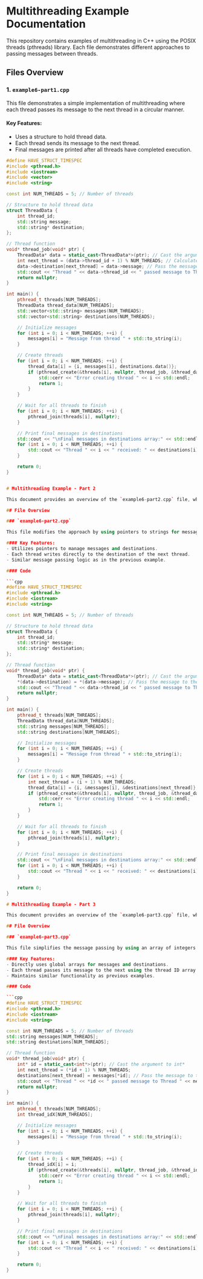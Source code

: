 # Multithreading Example Documentation

This repository contains examples of multithreading in C++ using the POSIX threads (pthreads) library. Each file demonstrates different approaches to passing messages between threads.

## Files Overview

### 1. `example6-part1.cpp`
This file demonstrates a simple implementation of multithreading where each thread passes its message to the next thread in a circular manner.

#### Key Features:
- Uses a structure to hold thread data.
- Each thread sends its message to the next thread.
- Final messages are printed after all threads have completed execution.

```cpp
#define HAVE_STRUCT_TIMESPEC
#include <pthread.h>
#include <iostream>
#include <vector>
#include <string>

const int NUM_THREADS = 5; // Number of threads

// Structure to hold thread data
struct ThreadData {
    int thread_id;
    std::string message;
    std::string* destination;
};

// Thread function
void* thread_job(void* ptr) {
    ThreadData* data = static_cast<ThreadData*>(ptr); // Cast the argument to ThreadData*
    int next_thread = (data->thread_id + 1) % NUM_THREADS; // Calculate the next thread index
    data->destination[next_thread] = data->message; // Pass the message to the next thread
    std::cout << "Thread " << data->thread_id << " passed message to Thread " << next_thread << ": " << data->message << std::endl;
    return nullptr;
}

int main() {
    pthread_t threads[NUM_THREADS];
    ThreadData thread_data[NUM_THREADS];
    std::vector<std::string> messages(NUM_THREADS);
    std::vector<std::string> destinations(NUM_THREADS);

    // Initialize messages
    for (int i = 0; i < NUM_THREADS; ++i) {
        messages[i] = "Message from thread " + std::to_string(i);
    }

    // Create threads
    for (int i = 0; i < NUM_THREADS; ++i) {
        thread_data[i] = {i, messages[i], destinations.data()};
        if (pthread_create(&threads[i], nullptr, thread_job, &thread_data[i]) != 0) {
            std::cerr << "Error creating thread " << i << std::endl;
            return 1;
        }
    }

    // Wait for all threads to finish
    for (int i = 0; i < NUM_THREADS; ++i) {
        pthread_join(threads[i], nullptr);
    }

    // Print final messages in destinations
    std::cout << "\nFinal messages in destinations array:" << std::endl;
    for (int i = 0; i < NUM_THREADS; ++i) {
        std::cout << "Thread " << i << " received: " << destinations[i] << std::endl;
    }

    return 0;
}


# Multithreading Example - Part 2

This document provides an overview of the `example6-part2.cpp` file, which demonstrates multithreading in C++ using the POSIX threads (pthreads) library. This implementation focuses on passing messages between threads using pointers.

## File Overview

### `example6-part2.cpp`

This file modifies the approach by using pointers to strings for message passing between threads.

#### Key Features:
- Utilizes pointers to manage messages and destinations.
- Each thread writes directly to the destination of the next thread.
- Similar message passing logic as in the previous example.

#### Code

```cpp
#define HAVE_STRUCT_TIMESPEC
#include <pthread.h>
#include <iostream>
#include <string>

const int NUM_THREADS = 5; // Number of threads

// Structure to hold thread data
struct ThreadData {
    int thread_id;
    std::string* message;
    std::string* destination;
};

// Thread function
void* thread_job(void* ptr) {
    ThreadData* data = static_cast<ThreadData*>(ptr); // Cast the argument to ThreadData*
    *(data->destination) = *(data->message); // Pass the message to the next thread
    std::cout << "Thread " << data->thread_id << " passed message to Thread " << (data->thread_id + 1) % NUM_THREADS << ": " << *(data->message) << std::endl;
    return nullptr;
}

int main() {
    pthread_t threads[NUM_THREADS];
    ThreadData thread_data[NUM_THREADS];
    std::string messages[NUM_THREADS];
    std::string destinations[NUM_THREADS];

    // Initialize messages
    for (int i = 0; i < NUM_THREADS; ++i) {
        messages[i] = "Message from thread " + std::to_string(i);
    }

    // Create threads
    for (int i = 0; i < NUM_THREADS; ++i) {
        int next_thread = (i + 1) % NUM_THREADS;
        thread_data[i] = {i, &messages[i], &destinations[next_thread]};
        if (pthread_create(&threads[i], nullptr, thread_job, &thread_data[i]) != 0) {
            std::cerr << "Error creating thread " << i << std::endl;
            return 1;
        }
    }

    // Wait for all threads to finish
    for (int i = 0; i < NUM_THREADS; ++i) {
        pthread_join(threads[i], nullptr);
    }

    // Print final messages in destinations
    std::cout << "\nFinal messages in destinations array:" << std::endl;
    for (int i = 0; i < NUM_THREADS; ++i) {
        std::cout << "Thread " << i << " received: " << destinations[i] << std::endl;
    }

    return 0;
}

# Multithreading Example - Part 3

This document provides an overview of the `example6-part3.cpp` file, which demonstrates multithreading in C++ using the POSIX threads (pthreads) library. This implementation simplifies message passing by using global arrays.

## File Overview

### `example6-part3.cpp`

This file simplifies the message passing by using an array of integers to represent thread IDs.

#### Key Features:
- Directly uses global arrays for messages and destinations.
- Each thread passes its message to the next using the thread ID array.
- Maintains similar functionality as previous examples.

#### Code

```cpp
#define HAVE_STRUCT_TIMESPEC
#include <pthread.h>
#include <iostream>
#include <string>

const int NUM_THREADS = 5; // Number of threads
std::string messages[NUM_THREADS];
std::string destinations[NUM_THREADS];

// Thread function
void* thread_job(void* ptr) {
    int* id = static_cast<int*>(ptr); // Cast the argument to int*
    int next_thread = (*id + 1) % NUM_THREADS;
    destinations[next_thread] = messages[*id]; // Pass the message to the next thread
    std::cout << "Thread " << *id << " passed message to Thread " << next_thread << ": " << messages[*id] << std::endl;
    return nullptr;
}

int main() {
    pthread_t threads[NUM_THREADS];
    int thread_idX[NUM_THREADS];

    // Initialize messages
    for (int i = 0; i < NUM_THREADS; ++i) {
        messages[i] = "Message from thread " + std::to_string(i);
    }

    // Create threads
    for (int i = 0; i < NUM_THREADS; ++i) {
        thread_idX[i] = i;
        if (pthread_create(&threads[i], nullptr, thread_job, &thread_idX[i]) != 0) {
            std::cerr << "Error creating thread " << i << std::endl;
            return 1;
        }
    }

    // Wait for all threads to finish
    for (int i = 0; i < NUM_THREADS; ++i) {
        pthread_join(threads[i], nullptr);
    }

    // Print final messages in destinations
    std::cout << "\nFinal messages in destinations array:" << std::endl;
    for (int i = 0; i < NUM_THREADS; ++i) {
        std::cout << "Thread " << i << " received: " << destinations[i] << std::endl;
    }

    return 0;
}